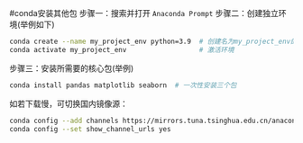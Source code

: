 #conda安装其他包
步骤一：搜索并打开 `Anaconda Prompt`
步骤二：创建独立环境(举例如下)
```bash
conda create --name my_project_env python=3.9  # 创建名为my_project_env的环境
conda activate my_project_env                  # 激活环境
```
步骤三：安装所需要的核心包(举例)
```bash
conda install pandas matplotlib seaborn  # 一次性安装三个包
```

如若下载慢，可切换国内镜像源：
```bash
conda config --add channels https://mirrors.tuna.tsinghua.edu.cn/anaconda/pkgs/free/
conda config --set show_channel_urls yes
```